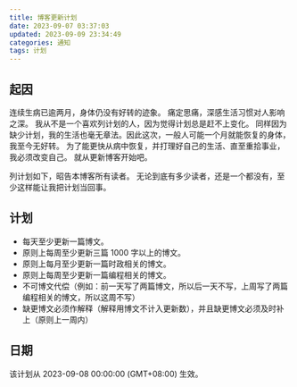 ```yaml
---
title: 博客更新计划
date: 2023-09-07 03:37:03
updated: 2023-09-09 23:34:49
categories: 通知
tags: 计划
---
```


## 起因
连续生病已逾两月，身体仍没有好转的迹象。
痛定思痛，深感生活习惯对人影响之深。
我从不是一个喜欢列计划的人，因为觉得计划总是赶不上变化。
同样因为缺少计划，我的生活也毫无章法。因此这次，一般人可能一个月就能恢复的身体，我至今无好转。
为了能更快从病中恢复，并打理好自己的生活、直至重拾事业，我必须改变自己。
就从更新博客开始吧。

列计划如下，昭告本博客所有读者。
无论到底有多少读者，还是一个都没有，至少这样能让我把计划当回事。

## 计划
- 每天至少更新一篇博文。
- 原则上每周至少更新三篇 1000 字以上的博文。
- 原则上每月至少更新一篇时政相关的博文。
- 原则上每周至少更新一篇编程相关的博文。
- 不可博文代偿（例如：前一天写了两篇博文，所以后一天不写，上周写了两篇编程相关的博文，所以这周不写）
- 缺更博文必须作解释（解释用博文不计入更新数），并且缺更博文必须及时补上（原则上一周内）

## 日期
该计划从 2023-09-08 00:00:00 (GMT+08:00) 生效。
